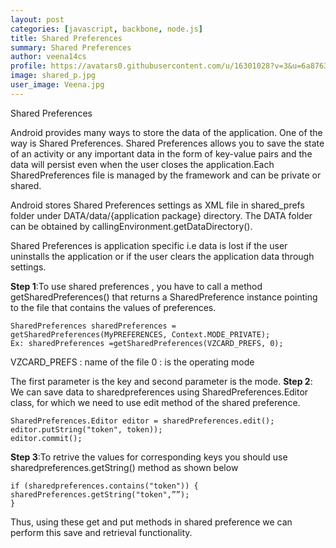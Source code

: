 ```yaml
---
layout: post
categories: [javascript, backbone, node.js]
title: Shared Preferences
summary: Shared Preferences
author: veena14cs
profile: https://avatars0.githubusercontent.com/u/16301028?v=3&u=6a8763d83df27dab2bc7f33eed2b6d7805b707b2&s=140"
image: shared_p.jpg
user_image: Veena.jpg
---
```


Shared Preferences

Android provides many ways to store the data of the application. One of the way is Shared Preferences. Shared Preferences allows you to save the state of an activity or any important data  in the form of key-value pairs and the data will persist even when the user closes the application.Each SharedPreferences file is managed by the framework and can be private or shared.

Android stores Shared Preferences settings as XML file in shared_prefs folder under DATA/data/{application package} directory. The DATA folder can be obtained by callingEnvironment.getDataDirectory().

Shared Preferences is application specific i.e data is lost if the user uninstalls the application or if the user clears the application data through settings.

**Step 1**:To use shared preferences , you have to call a method getSharedPreferences() that returns a SharedPreference instance pointing to the file that contains the values of preferences.


````````
SharedPreferences sharedPreferences = getSharedPreferences(MyPREFERENCES, Context.MODE_PRIVATE);        
Ex: sharedPreferences =getSharedPreferences(VZCARD_PREFS, 0);

````````
VZCARD_PREFS : name of the file 
0 : is the operating mode

The first parameter is the key and second parameter is the mode.
**Step 2**:  We can save data to sharedpreferences using SharedPreferences.Editor class, for which we need to use edit method of the shared preference.


````````
SharedPreferences.Editor editor = sharedPreferences.edit();
editor.putString("token", token));
editor.commit();

````````

**Step 3**:To retrive the values for corresponding keys you should use sharedpreferences.getString() method as shown below

````````
if (sharedpreferences.contains("token")) {
sharedPreferences.getString("token",””);
}
````````

Thus, using these get and put methods in shared preference we can perform this save and retrieval functionality.

